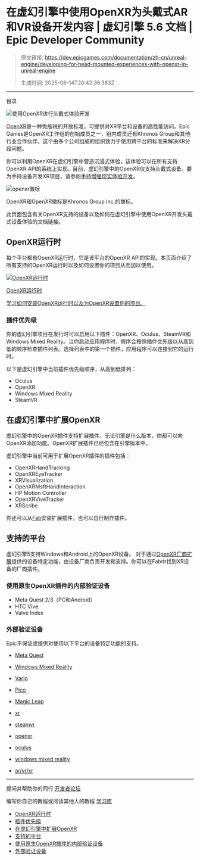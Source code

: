 # 在虚幻引擎中使用OpenXR为头戴式AR和VR设备开发内容 | 虚幻引擎 5.6 文档 | Epic Developer Community

> 原文链接: https://dev.epicgames.com/documentation/zh-cn/unreal-engine/developing-for-head-mounted-experiences-with-openxr-in-unreal-engine
> 
> 生成时间: 2025-06-14T20:42:36.383Z

---

目录

![使用OpenXR进行头戴式体验开发](https://dev.epicgames.com/community/api/documentation/image/0efadf11-f369-4eae-8050-5e061ced9b65?resizing_type=fill&width=1920&height=335)

[OpenXR](https://www.khronos.org/openxr)是一种免版税的开放标准，可提供对XR平台和设备的高性能访问。Epic Games是OpenXR工作组的创始成员之一，组内成员还有Khronos Group和其他行业合作伙伴。这个由多个公司组成的组织致力于使用跨平台的标准来解决XR分段问题。

你可以利用OpenXR在虚幻引擎中营造沉浸式体验，该体验可以在所有支持OpenXR API的系统上实现。目前，虚幻引擎中的OpenXR仅支持头戴式设备。要为手持设备开发XR项目，请参阅[手持增强现实体验开发](/documentation/zh-cn/unreal-engine/developing-for-handheld-augmented-reality-experiences-in-unreal-engine)。

![openxr徽标](https://d1iv7db44yhgxn.cloudfront.net/documentation/images/dbe70772-8ba4-45a0-a6f3-17a8107149c6/openxr_logo.png)

OpenXR和OpenXR徽标是Khronos Group Inc.的商标。

此页面包含有关OpenXR支持的设备以及如何在虚幻引擎中使用OpenXR开发头戴式设备体验的文档链接。

## OpenXR运行时

每个平台都有OpenXR运行时，它是该平台的OpenXR API的实现。本页面介绍了所有支持的OpenXR运行时以及如何设置你的项目从而加以使用。

[](/documentation/zh-cn/unreal-engine/openxr-prerequisites-in-unreal-engine)

[![OpenXR运行时](https://d1iv7db44yhgxn.cloudfront.net/documentation/images/dc90af7a-f035-4d8c-abfb-94a7da359ad3/placeholder_topic.png)](/documentation/zh-cn/unreal-engine/openxr-prerequisites-in-unreal-engine)

[OpenXR运行时](/documentation/zh-cn/unreal-engine/openxr-prerequisites-in-unreal-engine)

[学习如何安装OpenXR运行时以及为OpenXR设置你的项目。](/documentation/zh-cn/unreal-engine/openxr-prerequisites-in-unreal-engine)

### 插件优先级

你的虚幻引擎项目在发行时可以启用以下插件：OpenXR、Oculus、SteamVR和Windows Mixed Reality。当你启动应用程序时，程序会按照插件优先级以从高到低的顺序检查插件列表。选择列表中的第一个插件，应用程序可以连接到它的运行时。

以下是虚幻引擎中当前插件优先级顺序，从高到低排列：

-   Oculus
-   OpenXR
-   Windows Mixed Reality
-   SteamVR

## 在虚幻引擎中扩展OpenXR

虚幻引擎中的OpenXR插件支持扩展插件，无论引擎是什么版本，你都可以向OpenXR添加功能。OpenXR扩展插件已经包含在引擎版本中。

虚幻引擎中当前可用于扩展OpenXR插件的插件包括：

-   OpenXRHandTracking
-   OpenXREyeTracker
-   XRVisualization
-   OpenXRMsftHandInteraction
-   HP Motion Controller
-   OpenXRViveTracker
-   XRScribe

你还可以从[Fab](https://www.fab.com/)安装扩展插件，也可以自行制作插件。

## 支持的平台

虚幻引擎5支持Windows和Android上的OpenXR设备。 对于通过[OpenXR厂商扩展](https://registry.khronos.org/OpenXR/specs/1.0/extprocess.html)提供的设备特定功能，由设备厂商负责开发和支持。你可以在Fab中找到XR设备的厂商插件。

### 使用原生OpenXR插件的内部验证设备

-   Meta Quest 2/3（PC和Android）
-   HTC Vive
-   Valve Index

### 外部验证设备

Epic不保证或提供对使用以下平台的设备特定功能的支持。

-   [Meta Quest](https://developers.meta.com/horizon/downloads/package/unreal-engine-5-integration/)
-   [Windows Mixed Reality](https://www.fab.com/listings/8c00dec5-60fa-4b23-b861-98ee885419ce)
-   [Varjo](https://www.fab.com/listings/aac38f51-491b-4b92-95bf-8ce04311a2ff)
-   [Pico](https://www.fab.com/listings/a7eb0f28-d7f1-4b30-8d2d-49d12eeb1d62)
-   [Magic Leap](https://developer-docs.magicleap.cloud/docs/guides/unreal/unreal-overview/)

-   [xr](https://dev.epicgames.com/community/search?query=xr)
-   [steamvr](https://dev.epicgames.com/community/search?query=steamvr)
-   [openxr](https://dev.epicgames.com/community/search?query=openxr)
-   [oculus](https://dev.epicgames.com/community/search?query=oculus)
-   [windows mixed reality](https://dev.epicgames.com/community/search?query=windows%20mixed%20reality)
-   [ar/vr/xr](https://dev.epicgames.com/community/search?query=ar%2Fvr%2Fxr)

* * *

提问并帮助你的同行 [开发者论坛](https://forums.unrealengine.com/categories?tag=unreal-engine)

编写你自己的教程或阅读其他人的教程 [学习库](https://dev.epicgames.com/community/unreal-engine/learning)

-   [OpenXR运行时](/documentation/zh-cn/unreal-engine/developing-for-head-mounted-experiences-with-openxr-in-unreal-engine#openxr%E8%BF%90%E8%A1%8C%E6%97%B6)
-   [插件优先级](/documentation/zh-cn/unreal-engine/developing-for-head-mounted-experiences-with-openxr-in-unreal-engine#%E6%8F%92%E4%BB%B6%E4%BC%98%E5%85%88%E7%BA%A7)
-   [在虚幻引擎中扩展OpenXR](/documentation/zh-cn/unreal-engine/developing-for-head-mounted-experiences-with-openxr-in-unreal-engine#%E5%9C%A8%E8%99%9A%E5%B9%BB%E5%BC%95%E6%93%8E%E4%B8%AD%E6%89%A9%E5%B1%95openxr)
-   [支持的平台](/documentation/zh-cn/unreal-engine/developing-for-head-mounted-experiences-with-openxr-in-unreal-engine#%E6%94%AF%E6%8C%81%E7%9A%84%E5%B9%B3%E5%8F%B0)
-   [使用原生OpenXR插件的内部验证设备](/documentation/zh-cn/unreal-engine/developing-for-head-mounted-experiences-with-openxr-in-unreal-engine#%E4%BD%BF%E7%94%A8%E5%8E%9F%E7%94%9Fopenxr%E6%8F%92%E4%BB%B6%E7%9A%84%E5%86%85%E9%83%A8%E9%AA%8C%E8%AF%81%E8%AE%BE%E5%A4%87)
-   [外部验证设备](/documentation/zh-cn/unreal-engine/developing-for-head-mounted-experiences-with-openxr-in-unreal-engine#%E5%A4%96%E9%83%A8%E9%AA%8C%E8%AF%81%E8%AE%BE%E5%A4%87)
